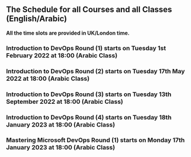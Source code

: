 
## The Schedule for all Courses and all Classes (English/Arabic)

**All the time slots are provided in UK/London time.**

### Introduction to DevOps Round (1) starts on Tuesday 1st February 2022 at 18:00 (Arabic Class)

### Introduction to DevOps Round (2) starts on Tuesday 17th May 2022 at 18:00  (Arabic Class)

### Introduction to DevOps Round (3) starts on Tuesday 13th September 2022 at 18:00 (Arabic Class)

### Introduction to DevOps Round (4) starts on Tuesday 18th January 2023 at 18:00 (Arabic Class)

### Mastering Microsoft DevOps Round (1) starts on Monday 17th January 2023 at 18:00 (Arabic Class)